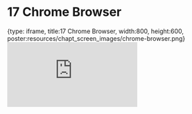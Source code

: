 # 17 Chrome Browser
 
{type: iframe, title:17 Chrome Browser, width:800, height:600, poster:resources/chapt_screen_images/chrome-browser.png}
![](https://datatrail-jhu.github.io/DataTrail/no_toc/chrome-browser.html)
 

 
